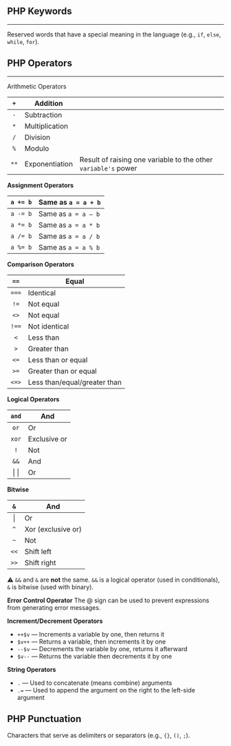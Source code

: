## PHP Keywords
---
Reserved words that have a special meaning in the language (e.g., `if`, `else`, `while`, `for`).

## PHP Operators
---

Arithmetic Operators

| `+`  | Addition       |                                                                |
| :--: | -------------- | -------------------------------------------------------------- |
| `-`  | Subtraction    |                                                                |
| `*`  | Multiplication |                                                                |
| `/`  | Division       |                                                                |
| `%`  | Modulo         |                                                                |
| `**` | Exponentiation | Result of raising one variable to the other `variable's` power |

**Assignment Operators**

| `a += b` | Same as `a = a + b` |
| -------- | ------------------- |
| `a -= b` | Same as `a = a – b` |
| `a *= b` | Same as `a = a * b` |
| `a /= b` | Same as `a = a / b` |
| `a %= b` | Same as `a = a % b` |

**Comparison Operators**

| `==`  | Equal                        |
| :---: | ---------------------------- |
| `===` | Identical                    |
| `!=`  | Not equal                    |
| `<>`  | Not equal                    |
| `!==` | Not identical                |
|  `<`  | Less than                    |
|  `>`  | Greater than                 |
| `<=`  | Less than or equal           |
| `>=`  | Greater than or equal        |
| `<=>` | Less than/equal/greater than |

**Logical Operators**

| `and` | And          |
| :---: | ------------ |
| `or`  | Or           |
| `xor` | Exclusive or |
|  `!`  | Not          |
| `&&`  | And          |
| \| \| | Or           |

**Bitwise** 

| `&`  | And                |
| :--: | ------------------ |
|  \|  | Or                 |
| `^`  | Xor (exclusive or) |
| `~`  | Not                |
| `<<` | Shift left         |
| `>>` | Shift right        |

⚠️ `&&` and `&` are **not** the same. `&&` is a logical operator (used in conditionals), `&` is bitwise (used with binary).

**Error Control Operator**
The @ sign can be used to prevent expressions from generating error messages.

**Increment/Decrement Operators**
- `++$v` — Increments a variable by one, then returns it
- `$v++` — Returns a variable, then increments it by one
- `--$v` — Decrements the variable by one, returns it afterward
- `$v--` — Returns the variable then decrements it by one

**String Operators**
- `.` — Used to concatenate (means combine) arguments
- `.=` — Used to append the argument on the right to the left-side argument

## PHP Punctuation
Characters that serve as delimiters or separators (e.g., `{}`, `()`, `;`).